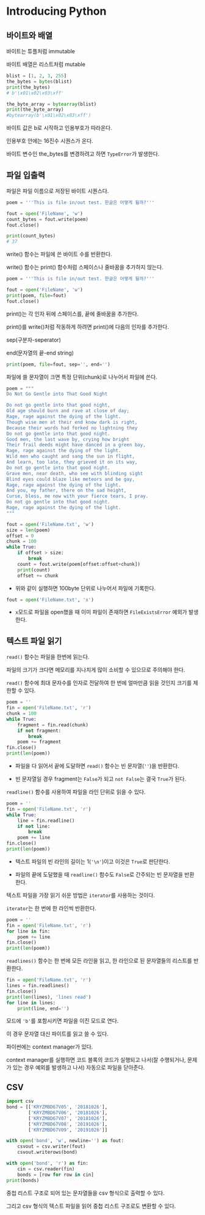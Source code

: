 # Introducing Python

## 바이트와 배열

바이트는 튜플처럼 immutable

바이트 배열은 리스트처럼 mutable

```python
blist = [1, 2, 3, 255]
the_bytes = bytes(blist)
print(the_bytes)
# b'\x01\x02\x03\xff'

the_byte_array = bytearray(blist)
print(the_byte_array)
#bytearray(b'\x01\x02\x03\xff')
```

바이트 값은 b로 시작하고 인용부호가 따라온다.

인용부호 안에는 16진수 시퀀스가 온다.

바이트 변수인 the_bytes를 변경하려고 하면 `TypeError`가 발생한다.

## 파일 입출력

파일은 파일 이름으로 저장된 바이트 시퀀스다.

```python
poem = '''This is file in/out test. 한글은 어떻게 될까?'''

fout = open('FileName', 'w')
count_bytes = fout.write(poem)
fout.close()

print(count_bytes)
# 37
```

write() 함수는 파일에 쓴 바이트 수를 반환한다.

write() 함수는 print() 함수처럼 스페이스나 줄바꿈을 추가하지 않는다.

```python
poem = '''This is file in/out test. 한글은 어떻게 될까?'''

fout = open('FileName', 'w')
print(poem, file=fout)
fout.close()
```

print()는 각 인자 뒤에 스페이스를, 끝에 줄바꿈을 추가한다.

print()를 write()처럼 작동하게 하려면 print()에 다음의 인자를 추가한다.

sep(구분자-seperator)

end(문자열의 끝-end string)

```python
print(poem, file=fout, sep='', end='')
```

파일에 쓸 문자열이 크면 특정 단위(chunk)로 나누어서 파일에 쓴다.
```python
poem = """
Do Not Go Gentle into That Good Night

Do not go gentle into that good night,
Old age should burn and rave at close of day;
Rage, rage against the dying of the light.
Though wise men at their end know dark is right,
Because their words had forked no lightning they
Do not go gentle into that good night.
Good men, the last wave by, crying how bright
Their frail deeds might have danced in a green bay,
Rage, rage against the dying of the light.
Wild men who caught and sang the sun in flight,
And learn, too late, they grieved it on its way,
Do not go gentle into that good night.
Grave men, near death, who see with blinding sight
Blind eyes could blaze like meteors and be gay,
Rage, rage against the dying of the light.
And you, my father, there on the sad height,
Curse, bless, me now with your fierce tears, I pray.
Do not go gentle into that good night.
Rage, rage against the dying of the light.
"""

fout = open('FileName.txt', 'w')
size = len(poem)
offset = 0
chunk = 100
while True:
    if offset > size:
        break
    count = fout.write(poem[offset:offset+chunk])
    print(count)
    offset += chunk
```
* 위와 같이 실행하면 100byte 단위로 나누어서 파일에 기록한다.

```python
fout = open('FileName.txt', 'x')
```

* `x`모드로 파일을 open했을 때 이미 파일이 존재하면 `FileExistsError` 예외가 발생한다.

## 텍스트 파일 읽기

`read()` 함수는 파일을 한번에 읽는다.

파일의 크기가 크다면 메모리를 지나치게 많이 소비할 수 있으므로 주의해야 한다.

`read()` 함수에 최대 문자수를 인자로 전달하여 한 번에 얼마만큼 읽을 것인지 크기를 제한할 수 있다.

```py
poem = ''
fin = open('FileName.txt', 'r')
chunk = 100
while True:
    fragment = fin.read(chunk)
    if not fragment:
        break
    poem += fragment
fin.close()
print(len(poem))
```
* 파일을 다 읽어서 끝에 도달하면 `read()` 함수는 빈 문자열(`''`)을 반환한다.

* 빈 문자열일 경우 fragment는 `False`가 되고 `not False`는 결국 `True`가 된다.

`readline()` 함수를 사용하여 파일을 라인 단위로 읽을 수 있다.

```py
poem = ''
fin = open('FileName.txt', 'r')
while True:
    line = fin.readline()
    if not line:
        break
    poem += line
fin.close()
print(len(poem))
```
* 텍스트 파일의 빈 라인의 길이는 1(`'\n'`)이고 이것은 `True`로 판단한다.

* 파일의 끝에 도달했을 때 `readline()` 함수도 `False`로 간주되는 빈 문자열을 반환한다.

텍스트 파일을 가장 읽기 쉬운 방법은 `iterator`를 사용하는 것이다.

`iterator`는 한 번에 한 라인씩 반환한다.

```py
poem = ''
fin = open('FileName.txt', 'r')
for line in fin:
    poem += line
fin.close()
print(len(poem))
```

`readlines()` 함수는 한 번에 모든 라인을 읽고, 한 라인으로 된 문자열들의 리스트를 반환한다.

```py
fin = open('FileName.txt', 'r')
lines = fin.readlines()
fin.close()
print(len(lines), 'lines read')
for line in lines:
    print(line, end='')
```

모드에 `'b'`를 포함시키면 파일을 이진 모드로 연다.

이 경우 문자열 대신 파이트를 읽고 쓸 수 있다.

파이썬에는 context manager가 있다.

context manager를 실행하면 코드 블록의 코드가 실행되고 나서(잘 수행되거나, 문제가 있는 경우 예외를 발생하고 나서) 자동으로 파일을 닫아준다.

## CSV

```py
import csv
bond = [['KRYZMBD67V05', '20181026'],
        ['KRYZMBD67V06', '20181026'],
        ['KRYZMBD67V07', '20181026'],
        ['KRYZMBD67V08', '20191026'],
        ['KRYZMBD67V09', '20191026']]

with open('bond', 'w', newline='') as fout:
    csvout = csv.writer(fout)
    csvout.writerows(bond)

with open('bond', 'r') as fin:
    cin = csv.reader(fin)
    bonds = [row for row in cin]
print(bonds)
```

중첩 리스트 구조로 되어 있는 문자열들을 csv 형식으로 출력할 수 있다.

그리고 csv 형식의 텍스트 파일을 읽어 중첩 리스트 구조로도 변환할 수 있다.

